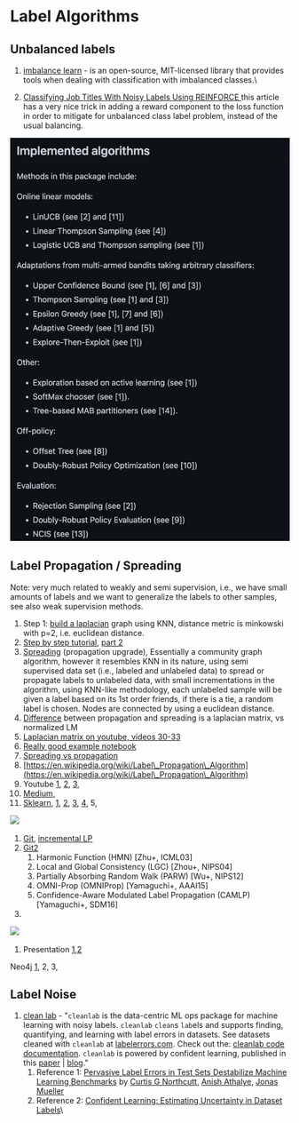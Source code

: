 # Label Algorithms

## Unbalanced labels

1. [imbalance learn](https://imbalanced-learn.org/stable/auto\_examples/over-sampling/plot\_comparison\_over\_sampling.html#sphx-glr-auto-examples-over-sampling-plot-comparison-over-sampling-py) - is an open-source, MIT-licensed library that provides tools when dealing with classification with imbalanced classes.\

2. [Classifying Job Titles With Noisy Labels Using REINFORCE ](https://medium.com/@ziprecruiter.engineering/classifying-job-titles-with-noisy-labels-using-reinforce-ce1a4bde05e2)this article has a very nice trick in adding a reward component to the loss function in order to mitigate for unbalanced class label problem, instead of the usual balancing.

![Imbalance Learn comparison](<.gitbook/assets/image (2).png>)

## Label Propagation / Spreading

Note: very much related to weakly and semi supervision, i.e., we have small amounts of labels and we want to generalize the labels to other samples, see also weak supervision methods.

1. Step 1: [build a laplacian](https://en.wikipedia.org/wiki/Laplacian\_matrix) graph using KNN, distance metric is minkowski with p=2, i.e. euclidean distance.
2. [Step by step tutorial](https://medium.com/@graphml/introduction-to-label-propagation-with-networkx-part-1-abcbe954a2e8), [part 2](https://medium.com/@graphml/introduction-to-label-propagation-with-networkx-part-2-cd041fa44e1)
3. [Spreading](https://scikit-learn.org/stable/modules/generated/sklearn.semi\_supervised.LabelSpreading.html) (propagation upgrade), Essentially a community graph algorithm, however it resembles KNN in its nature, using semi supervised data set (i.e., labeled and unlabeled data) to spread or propagate labels to unlabeled data, with small incrementations in the algorithm, using KNN-like methodology, each unlabeled sample will be given a label based on its 1st order friends, if there is a tie, a random label is chosen. Nodes are connected by using a euclidean distance.
4. [Difference](https://www.researchgate.net/post/What\_is\_the\_difference\_between\_Label\_propagation\_and\_Label\_spreading\_in\_semi-supervised\_learning\_context) between propagation and spreading is a laplacian matrix, vs normalized LM
5. [Laplacian matrix on youtube, videos 30-33](https://www.youtube.com/watch?v=siCPjpUtE0A\&list=PLLssT5z\_DsK9JDLcT8T62VtzwyW9LNepV\&index=33)
6. [Really good example notebook](https://github.com/DavidBrear/sklearn-cookbook/blob/master/Chapter%204/4.1.1%20Label%20Propagation%20with%20Semi-Supervised%20Learning.ipynb)
7. [Spreading vs propagation](https://www.researchgate.net/post/What\_is\_the\_difference\_between\_Label\_propagation\_and\_Label\_spreading\_in\_semi-supervised\_learning\_context)
8. [https://en.wikipedia.org/wiki/Label\_Propagation\_Algorithm](https://en.wikipedia.org/wiki/Label\_Propagation\_Algorithm)
9. Youtube [1](https://www.youtube.com/watch?v=UWf8hxeehOg), [2](https://www.youtube.com/watch?v=hmashUPJwSQ), [3](https://www.youtube.com/watch?v=F4f247IyOTs),
10. [Medium](https://medium.com/@graphml/introduction-to-label-propagation-with-networkx-part-1-abcbe954a2e8),
11. [Sklearn](https://scikit-learn.org/stable/modules/label\_propagation.html), [1](https://scikit-learn.org/stable/modules/generated/sklearn.semi\_supervised.LabelPropagation.html), [2](https://scikit-learn.org/stable/modules/generated/sklearn.semi\_supervised.LabelPropagation.html), [3](https://scikit-learn.org/stable/auto\_examples/semi\_supervised/plot\_label\_propagation\_digits.html), [4](https://plot.ly/scikit-learn/plot-label-propagation-structure/), 5,

![](https://lh3.googleusercontent.com/RvKaNtYZDEWL0GUPmS-z4SlFVQvjBMV2Y1rSIwhncDXEMYeSxOsQ2CgEdAIcY5zM0d\_ECzRpmaMJ887wktGP-oS408o-Uwt9d3ECUzELSP6anOh0WoWGruUvy02cQTMTMfPv7hMC)

1. [Git](https://github.com/benedekrozemberczki/LabelPropagation), [incremental LP](https://github.com/johny-c/incremental-label-propagation)
2. [Git2](https://github.com/yamaguchiyuto/label\_propagation/)
   1. Harmonic Function (HMN) \[Zhu+, ICML03]
   2. Local and Global Consistency (LGC) \[Zhou+, NIPS04]
   3. Partially Absorbing Random Walk (PARW) \[Wu+, NIPS12]
   4. OMNI-Prop (OMNIProp) \[Yamaguchi+, AAAI15]
   5. Confidence-Aware Modulated Label Propagation (CAMLP) \[Yamaguchi+, SDM16]
3.

![](https://lh6.googleusercontent.com/O7nhJu4DU47zpTRkJy53CloKGW6Msk7jZIhMdsI3VePsRgzJji3XCG0Nmlpv4F3rBmb4eS-fTRMUyuTfwaHE9k687ScSFYQmadOkIKRNaRMBvW-PiRs1vGeINYTV8uYZ3tjmcdRk)

1. Presentation [1](http://www.leonidzhukov.net/hse/2015/networks/lectures/lecture17.pdf),[2 ](https://www.slideshare.net/dav009/label-propagation-semisupervised-learning-with-applications-to-nlp)

Neo4j [1](https://dzone.com/articles/graph-algorithms-in-neo4j-label-propagation), 2, 3,

## Label Noise

1. [clean lab](https://github.com/cleanlab/cleanlab) - "`cleanlab` is the data-centric ML ops package for machine learning with noisy labels. `cleanlab` `clean`s `lab`els and supports finding, quantifying, and learning with label errors in datasets. See datasets cleaned with `cleanlab` at [labelerrors.com](https://labelerrors.com). Check out the: [cleanlab code documentation](https://cleanlab.readthedocs.io). `cleanlab` is powered by confident learning, published in this [paper](https://jair.org/index.php/jair/article/view/12125) | [blog](https://l7.curtisnorthcutt.com/confident-learning)."
   1. Reference 1: [Pervasive Label Errors in Test Sets Destabilize Machine Learning Benchmarks](https://openreview.net/forum?id=XccDXrDNLek) by [Curtis G Northcutt](https://openreview.net/profile?id=\~Curtis\_G\_Northcutt1), [Anish Athalye](https://openreview.net/profile?id=\~Anish\_Athalye1), [Jonas Mueller](https://openreview.net/profile?id=\~Jonas\_Mueller1)
   2. Reference 2: [Confident Learning: Estimating Uncertainty in Dataset Labels](https://www.jair.org/index.php/jair/article/view/12125)\
